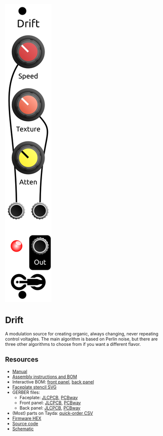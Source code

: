 <div class="fm-readme-container">

<img class="fm-readme-module-image" src="docs/images/drift.svg" />

<div class="fm-readme-text">

<h1>Drift</h1>

<p>A modulation source for creating organic, always changing, never repeating control voltagles. The main algorithm is based on Perlin noise, but there are three other algorithms to choose from if you want a different flavor.</p>

<h2>Resources</h2>

<ul>
  <li><a href="https://quinnfreedman.github.io/fm-artifacts/Drift/drift_manual.pdf">Manual</a></li>
  <li><a href="https://quinnfreedman.github.io/modular/modules/Drift/docs/assembly_instructions">Assembly instructions and BOM</a></li>
  <li>Interactive BOM: <a href="https://quinnfreedman.github.io/fm-artifacts/Drift/drift_pcb_front_interactive_bom.html">front panel</a>, <a href="https://quinnfreedman.github.io/fm-artifacts/Drift/drift_pcb_back_interactive_bom.html">back panel</a></li>
  <li><a href="https://quinnfreedman.github.io/fm-artifacts/Drift/drift_faceplate.svg">Faceplate stencil SVG</a></li>
  <li>GERBER files:
    <ul>
      <li>Faceplate: <a href="https://quinnfreedman.github.io/fm-artifacts/Drift/drift_faceplate_jlcpcb.zip">JLCPCB</a>, <a href="https://quinnfreedman.github.io/fm-artifacts/Drift/drift_faceplate_pcbway.zip">PCBway</a></li>
      <li>Front panel: <a href="https://quinnfreedman.github.io/fm-artifacts/Drift/drift_pcb_front_jlcpcb.zip">JLCPCB</a>, <a href="https://quinnfreedman.github.io/fm-artifacts/Drift/drift_pcb_front_pcbway.zip">PCBway</a></li>
      <li>Back panel: <a href="https://quinnfreedman.github.io/fm-artifacts/Drift/drift_pcb_back_jlcpcb.zip">JLCPCB</a>, <a href="https://quinnfreedman.github.io/fm-artifacts/Drift/drift_pcb_back_pcbway.zip">PCBway</a></li>
    </ul>
  </li>
  <li>(Most) parts on Tayda: <a href="https://freemodular.org/modules/Drift/fm_drift_tayda_bom.csv">quick-order CSV</a></li>
  <li><a href="https://quinnfreedman.github.io/fm-artifacts/Drift/fm-drift.hex">Firmware HEX</a></li>
  <li><a href="https://github.com/QuinnFreedman/modular/tree/main/modules/Drift">Source code</a></li>
  <li><a href="https://quinnfreedman.github.io/fm-artifacts/Drift/drift_schematic.pdf">Schematic</a></li>
</ul>

</div>
</div>
